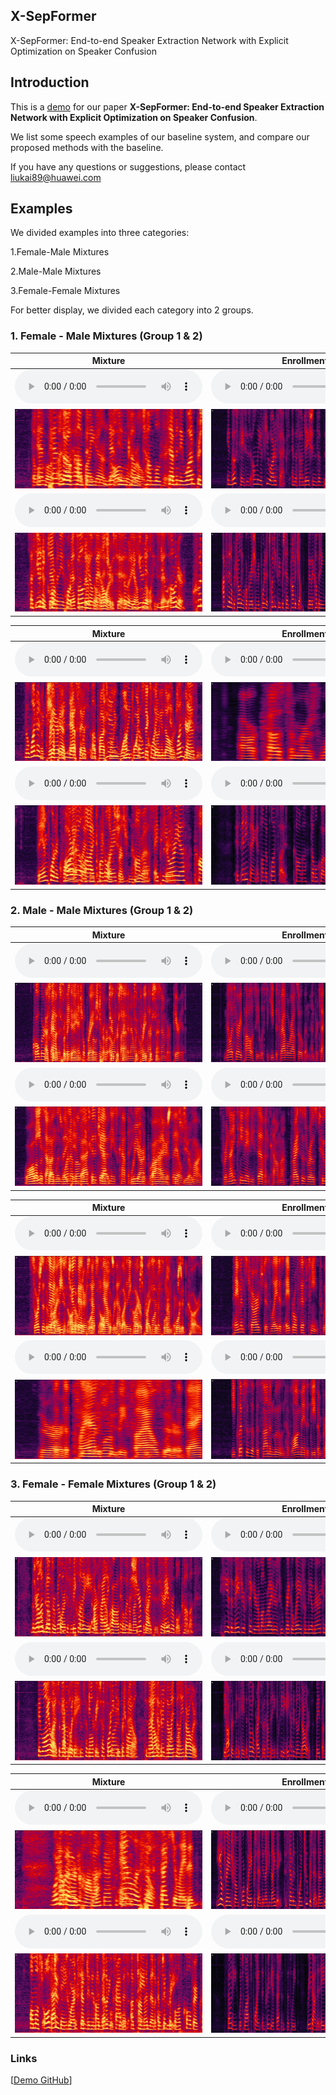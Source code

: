 ## X-SepFormer
X-SepFormer: End-to-end Speaker Extraction Network with Explicit Optimization on Speaker Confusion

## Introduction
This is a [demo](https://llearner.github.io/X-SepFormer.github.io/) for our paper **X-SepFormer: End-to-end Speaker Extraction Network with Explicit Optimization on Speaker Confusion**. 

We list some speech examples of our baseline system, and compare our proposed methods with the baseline.

If you have any questions or suggestions, please contact liukai89@huawei.com

## Examples
We divided examples into three categories: 

1.Female-Male Mixtures

2.Male-Male Mixtures

3.Female-Female Mixtures

For better display, we divided each category into 2 groups.

### 1. Female - Male Mixtures (Group 1 & 2)

| <center>Mixture</center> | <center>Enrollment</center> | <center>Baseline</center> | <center>X-SepFormer(S2)*</center> | <center>X-SepFormer(S3)*</center> | <center>Ground-Truth</center> | 
| :--- | :--- | :--- | :--- | :--- | :--- |
|<audio src="examples/Female-Male/item4792_mix.wav" controls preload></audio>|<audio src="examples/Female-Male/item4792_aux.wav" controls preload></audio>|<audio src="examples/Female-Male/baseline/item4792_source1hat.wav" controls preload></audio>|<audio src="examples/Female-Male/x-sepformer-s2/item4792_source1hat.wav" controls preload></audio>|<audio src="examples/Female-Male/x-sepformer-s3/item4792_source1hat.wav" controls preload></audio>|<audio src="examples/Female-Male/item4792_source1.wav" controls preload></audio>|
|<img src="examples/Female-Male/item4792_mix.JPG"/>|<img src="examples/Female-Male/item4792_aux.JPG"/>|<img src="examples/Female-Male/baseline/item4792_source1hat.JPG"/>|<img src="examples/Female-Male/x-sepformer-s2/item4792_source1hat.JPG"/>|<img src="examples/Female-Male/x-sepformer-s3/item4792_source1hat.JPG"/>|<img src="examples/Female-Male/item4792_source1.JPG"/>|
|<audio src="examples/Female-Male/item388_mix.wav" controls preload></audio>|<audio src="examples/Female-Male/item388_aux.wav" controls preload></audio>|<audio src="examples/Female-Male/baseline/item388_source1hat.wav" controls preload></audio>|<audio src="examples/Female-Male/x-sepformer-s2/item388_source1hat.wav" controls preload></audio>|<audio src="examples/Female-Male/x-sepformer-s3/item388_source1hat.wav" controls preload></audio>|<audio src="examples/Female-Male/item388_source1.wav" controls preload></audio>|
|<img src="examples/Female-Male/item388_mix.JPG"/>|<img src="examples/Female-Male/item388_aux.JPG"/>|<img src="examples/Female-Male/baseline/item388_source1hat.JPG"/>|<img src="examples/Female-Male/x-sepformer-s2/item388_source1hat.JPG"/>|<img src="examples/Female-Male/x-sepformer-s3/item388_source1hat.JPG"/>|<img src="examples/Female-Male/item388_source1.JPG"/>|

| <center>Mixture</center> | <center>Enrollment</center> | <center>Baseline</center> | <center>X-SepFormer(S2)*</center> | <center>X-SepFormer(S3)*</center> | <center>Ground-Truth</center> | 
| :--- | :--- | :--- | :--- | :--- | :--- |
|<audio src="examples/Female-Male/item3616_mix.wav" controls preload></audio>|<audio src="examples/Female-Male/item3616_aux.wav" controls preload></audio>|<audio src="examples/Female-Male/baseline/item3616_source1hat.wav" controls preload></audio>|<audio src="examples/Female-Male/x-sepformer-s2/item3616_source1hat.wav" controls preload></audio>|<audio src="examples/Female-Male/x-sepformer-s3/item3616_source1hat.wav" controls preload></audio>|<audio src="examples/Female-Male/item3616_source1.wav" controls preload></audio>|
|<img src="examples/Female-Male/item3616_mix.JPG"/>|<img src="examples/Female-Male/item3616_aux.JPG"/>|<img src="examples/Female-Male/baseline/item3616_source1hat.JPG"/>|<img src="examples/Female-Male/x-sepformer-s2/item3616_source1hat.JPG"/>|<img src="examples/Female-Male/x-sepformer-s3/item3616_source1hat.JPG"/>|<img src="examples/Female-Male/item3616_source1.JPG"/>|
|<audio src="examples/Female-Male/item298_mix.wav" controls preload></audio>|<audio src="examples/Female-Male/item298_aux.wav" controls preload></audio>|<audio src="examples/Female-Male/baseline/item298_source1hat.wav" controls preload></audio>|<audio src="examples/Female-Male/x-sepformer-s2/item298_source1hat.wav" controls preload></audio>|<audio src="examples/Female-Male/x-sepformer-s3/item298_source1hat.wav" controls preload></audio>|<audio src="examples/Female-Male/item298_source1.wav" controls preload></audio>|
|<img src="examples/Female-Male/item298_mix.JPG"/>|<img src="examples/Female-Male/item298_aux.JPG"/>|<img src="examples/Female-Male/baseline/item298_source1hat.JPG"/>|<img src="examples/Female-Male/x-sepformer-s2/item298_source1hat.JPG"/>|<img src="examples/Female-Male/x-sepformer-s3/item298_source1hat.JPG"/>|<img src="examples/Female-Male/item298_source1.JPG"/>|

### 2. Male - Male Mixtures (Group 1 & 2)

| <center>Mixture</center> | <center>Enrollment</center> | <center>Baseline</center> | <center>X-SepFormer(S2)*</center> | <center>X-SepFormer(S3)*</center> | <center>Ground-Truth</center> | 
| :--- | :--- | :--- | :--- | :--- | :--- |
|<audio src="examples/Male-Male/item2719_mix.wav" controls preload></audio>|<audio src="examples/Male-Male/item2719_aux.wav" controls preload></audio>|<audio src="examples/Male-Male/baseline/item2719_source1hat.wav" controls preload></audio>|<audio src="examples/Male-Male/x-sepformer-s2/item2719_source1hat.wav" controls preload></audio>|<audio src="examples/Male-Male/x-sepformer-s3/item2719_source1hat.wav" controls preload></audio>|<audio src="examples/Male-Male/item2719_source1.wav" controls preload></audio>|
|<img src="examples/Male-Male/item2719_mix.JPG"/>|<img src="examples/Male-Male/item2719_aux.JPG"/>|<img src="examples/Male-Male/baseline/item2719_source1hat.JPG"/>|<img src="examples/Male-Male/x-sepformer-s2/item2719_source1hat.JPG"/>|<img src="examples/Male-Male/x-sepformer-s3/item2719_source1hat.JPG"/>|<img src="examples/Male-Male/item2719_source1.JPG"/>|
|<audio src="examples/Male-Male/item4101_mix.wav" controls preload></audio>|<audio src="examples/Male-Male/item4101_aux.wav" controls preload></audio>|<audio src="examples/Male-Male/baseline/item4101_source1hat.wav" controls preload></audio>|<audio src="examples/Male-Male/x-sepformer-s2/item4101_source1hat.wav" controls preload></audio>|<audio src="examples/Male-Male/x-sepformer-s3/item4101_source1hat.wav" controls preload></audio>|<audio src="examples/Male-Male/item4101_source1.wav" controls preload></audio>|
|<img src="examples/Male-Male/item4101_mix.JPG"/>|<img src="examples/Male-Male/item4101_aux.JPG"/>|<img src="examples/Male-Male/baseline/item4101_source1hat.JPG"/>|<img src="examples/Male-Male/x-sepformer-s2/item4101_source1hat.JPG"/>|<img src="examples/Male-Male/x-sepformer-s3/item4101_source1hat.JPG"/>|<img src="examples/Male-Male/item4101_source1.JPG"/>|

| <center>Mixture</center> | <center>Enrollment</center> | <center>Baseline</center> | <center>X-SepFormer(S2)*</center> | <center>X-SepFormer(S3)*</center> | <center>Ground-Truth</center> | 
| :--- | :--- | :--- | :--- | :--- | :--- |
|<audio src="examples/Male-Male/item610_mix.wav" controls preload></audio>|<audio src="examples/Male-Male/item610_aux.wav" controls preload></audio>|<audio src="examples/Male-Male/baseline/item610_source1hat.wav" controls preload></audio>|<audio src="examples/Male-Male/x-sepformer-s2/item610_source1hat.wav" controls preload></audio>|<audio src="examples/Male-Male/x-sepformer-s3/item610_source1hat.wav" controls preload></audio>|<audio src="examples/Male-Male/item610_source1.wav" controls preload></audio>|
|<img src="examples/Male-Male/item610_mix.JPG"/>|<img src="examples/Male-Male/item610_aux.JPG"/>|<img src="examples/Male-Male/baseline/item610_source1hat.JPG"/>|<img src="examples/Male-Male/x-sepformer-s2/item610_source1hat.JPG"/>|<img src="examples/Male-Male/x-sepformer-s3/item610_source1hat.JPG"/>|<img src="examples/Male-Male/item610_source1.JPG"/>|
|<audio src="examples/Male-Male/item4332_mix.wav" controls preload></audio>|<audio src="examples/Male-Male/item4332_aux.wav" controls preload></audio>|<audio src="examples/Male-Male/baseline/item4332_source1hat.wav" controls preload></audio>|<audio src="examples/Male-Male/x-sepformer-s2/item4332_source1hat.wav" controls preload></audio>|<audio src="examples/Male-Male/x-sepformer-s3/item4332_source1hat.wav" controls preload></audio>|<audio src="examples/Male-Male/item4332_source1.wav" controls preload></audio>|
|<img src="examples/Male-Male/item4332_mix.JPG"/>|<img src="examples/Male-Male/item4332_aux.JPG"/>|<img src="examples/Male-Male/baseline/item4332_source1hat.JPG"/>|<img src="examples/Male-Male/x-sepformer-s2/item4332_source1hat.JPG"/>|<img src="examples/Male-Male/x-sepformer-s3/item4332_source1hat.JPG"/>|<img src="examples/Male-Male/item4332_source1.JPG"/>|

### 3. Female - Female Mixtures (Group 1 & 2)

| <center>Mixture</center> | <center>Enrollment</center> | <center>Baseline</center> | <center>X-SepFormer(S2)*</center> | <center>X-SepFormer(S3)*</center> | <center>Ground-Truth</center> | 
| :--- | :--- | :--- | :--- | :--- | :--- |
|<audio src="examples/Female-Female/item3573_mix.wav" controls preload></audio>|<audio src="examples/Female-Female/item3573_aux.wav" controls preload></audio>|<audio src="examples/Female-Female/baseline/item3573_source1hat.wav" controls preload></audio>|<audio src="examples/Female-Female/x-sepformer-s2/item3573_source1hat.wav" controls preload></audio>|<audio src="examples/Female-Female/x-sepformer-s3/item3573_source1hat.wav" controls preload></audio>|<audio src="examples/Female-Female/item3573_source1.wav" controls preload></audio>|
|<img src="examples/Female-Female/item3573_mix.JPG"/>|<img src="examples/Female-Female/item3573_aux.JPG"/>|<img src="examples/Female-Female/baseline/item3573_source1hat.JPG"/>|<img src="examples/Female-Female/x-sepformer-s2/item3573_source1hat.JPG"/>|<img src="examples/Female-Female/x-sepformer-s3/item3573_source1hat.JPG"/>|<img src="examples/Female-Female/item3573_source1.JPG"/>|
|<audio src="examples/Female-Female/item3979_mix.wav" controls preload></audio>|<audio src="examples/Female-Female/item3979_aux.wav" controls preload></audio>|<audio src="examples/Female-Female/baseline/item3979_source1hat.wav" controls preload></audio>|<audio src="examples/Female-Female/x-sepformer-s2/item3979_source1hat.wav" controls preload></audio>|<audio src="examples/Female-Female/x-sepformer-s3/item3979_source1hat.wav" controls preload></audio>|<audio src="examples/Female-Female/item3979_source1.wav" controls preload></audio>|
|<img src="examples/Female-Female/item3979_mix.JPG"/>|<img src="examples/Female-Female/item3979_aux.JPG"/>|<img src="examples/Female-Female/baseline/item3979_source1hat.JPG"/>|<img src="examples/Female-Female/x-sepformer-s2/item3979_source1hat.JPG"/>|<img src="examples/Female-Female/x-sepformer-s3/item3979_source1hat.JPG"/>|<img src="examples/Female-Female/item3979_source1.JPG"/>|

| <center>Mixture</center> | <center>Enrollment</center> | <center>Baseline</center> | <center>X-SepFormer(S2)*</center> | <center>X-SepFormer(S3)*</center> | <center>Ground-Truth</center> | 
| :--- | :--- | :--- | :--- | :--- | :--- |
|<audio src="examples/Female-Female/item1667_mix.wav" controls preload></audio>|<audio src="examples/Female-Female/item1667_aux.wav" controls preload></audio>|<audio src="examples/Female-Female/baseline/item1667_source1hat.wav" controls preload></audio>|<audio src="examples/Female-Female/x-sepformer-s2/item1667_source1hat.wav" controls preload></audio>|<audio src="examples/Female-Female/x-sepformer-s3/item1667_source1hat.wav" controls preload></audio>|<audio src="examples/Female-Female/item1667_source1.wav" controls preload></audio>|
|<img src="examples/Female-Female/item1667_mix.JPG"/>|<img src="examples/Female-Female/item1667_aux.JPG"/>|<img src="examples/Female-Female/baseline/item1667_source1hat.JPG"/>|<img src="examples/Female-Female/x-sepformer-s2/item1667_source1hat.JPG"/>|<img src="examples/Female-Female/x-sepformer-s3/item1667_source1hat.JPG"/>|<img src="examples/Female-Female/item1667_source1.JPG"/>|
|<audio src="examples/Female-Female/item1117_mix.wav" controls preload></audio>|<audio src="examples/Female-Female/item1117_aux.wav" controls preload></audio>|<audio src="examples/Female-Female/baseline/item1117_source1hat.wav" controls preload></audio>|<audio src="examples/Female-Female/x-sepformer-s2/item1117_source1hat.wav" controls preload></audio>|<audio src="examples/Female-Female/x-sepformer-s3/item1117_source1hat.wav" controls preload></audio>|<audio src="examples/Female-Female/item1117_source1.wav" controls preload></audio>|
|<img src="examples/Female-Female/item1117_mix.JPG"/>|<img src="examples/Female-Female/item1117_aux.JPG"/>|<img src="examples/Female-Female/baseline/item1117_source1hat.JPG"/>|<img src="examples/Female-Female/x-sepformer-s2/item1117_source1hat.JPG"/>|<img src="examples/Female-Female/x-sepformer-s3/item1117_source1hat.JPG"/>|<img src="examples/Female-Female/item1117_source1.JPG"/>|

### Links

[[Demo GitHub](https://llearner.github.io/X-SepFormer.github.io/)]
